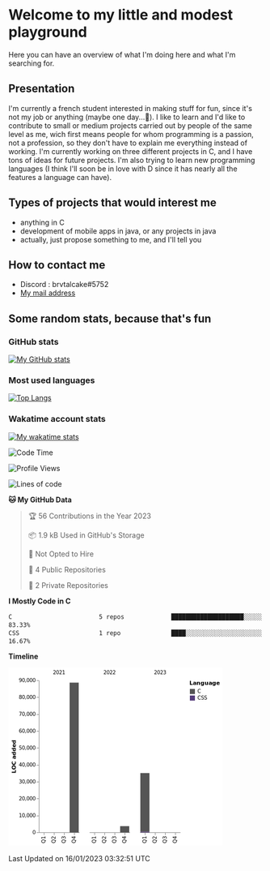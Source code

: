 # Welcome to my little and modest playground
Here you can have an overview of what I'm doing here and what I'm searching for.
## Presentation
I'm currently a french student interested in making stuff for fun, since it's not my job or anything (maybe one day...🤔). 
I like to learn and I'd like to contribute to small or medium projects carried out by people of the same level as me, wich first means people for whom programming is a passion, not a profession, so they don't have to explain me everything instead of working.
I'm currently working on three different projects in C, and I have tons of ideas for future projects. I'm also trying to learn new programming languages (I think I'll soon be in love with D since it has nearly all the features a language can have).  
## Types of projects that would interest me
- anything in C
- development of mobile apps in java, or any projects in java
- actually, just propose something to me, and I'll tell you
## How to contact me
- Discord : brvtalcake#5752
- [My mail address](mailto:axlpascon@gmail.com)

## Some random stats, because that's fun
### GitHub stats
[![My GitHub stats](https://github-readme-stats-sigma-five.vercel.app/api?username=brvtalcake&show_icons=true&theme=solarized-light&count_private=true)](https://github.com/anuraghazra/github-readme-stats)
### Most used languages
[![Top Langs](https://github-readme-stats-sigma-five.vercel.app/api/top-langs/?username=brvtalcake&lang_count=10)](https://github.com/anuraghazra/github-readme-stats)
### Wakatime account stats
[![My wakatime stats](https://github-readme-stats.vercel.app/api/wakatime?username=brvtalcake)](https://github.com/anuraghazra/github-readme-stats)

<!--START_SECTION:waka-->
![Code Time](http://img.shields.io/badge/Code%20Time-0%20secs-blue)

![Profile Views](http://img.shields.io/badge/Profile%20Views-28-blue)

![Lines of code](https://img.shields.io/badge/From%20Hello%20World%20I%27ve%20Written-127%20Thousand%20lines%20of%20code-blue)

**🐱 My GitHub Data** 

> 🏆 56 Contributions in the Year 2023
 > 
> 📦 1.9 kB Used in GitHub's Storage 
 > 
> 🚫 Not Opted to Hire
 > 
> 📜 4 Public Repositories 
 > 
> 🔑 2 Private Repositories  
 > 
**I Mostly Code in C** 

```text
C                        5 repos             ████████████████████░░░░░   83.33% 
CSS                      1 repo              ████░░░░░░░░░░░░░░░░░░░░░   16.67%

```


**Timeline**

![Chart not found](https://raw.githubusercontent.com/brvtalcake/brvtalcake/main/charts/bar_graph.png) 


 Last Updated on 16/01/2023 03:32:51 UTC
<!--END_SECTION:waka-->
